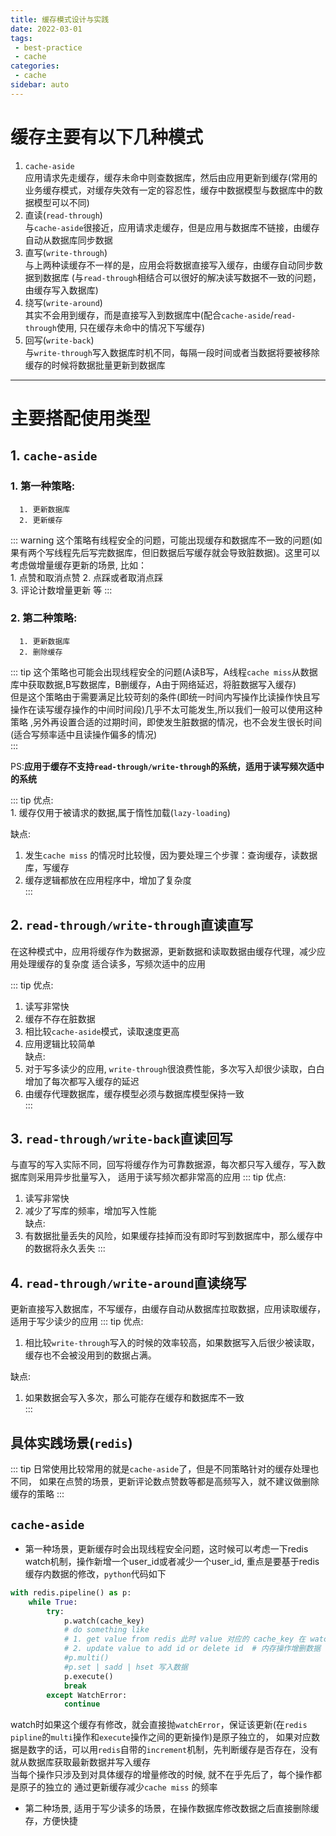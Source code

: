 ```yaml
---
title: 缓存模式设计与实践
date: 2022-03-01
tags:
 - best-practice
 - cache
categories: 
 - cache
sidebar: auto
---
```

# 缓存主要有以下几种模式
1. `cache-aside`  
   应用请求先走缓存，缓存未命中则查数据库，然后由应用更新到缓存(常用的业务缓存模式，对缓存失效有一定的容忍性，缓存中数据模型与数据库中的数据模型可以不同)
2. 直读(`read-through`)  
   与`cache-aside`很接近，应用请求走缓存，但是应用与数据库不链接，由缓存自动从数据库同步数据
3. 直写(`write-through`)  
   与上两种读缓存不一样的是，应用会将数据直接写入缓存，由缓存自动同步数据到数据库
   (与`read-through`相结合可以很好的解决读写数据不一致的问题，由缓存写入数据库)
4. 绕写(`write-around`)  
   其实不会用到缓存，而是直接写入到数据库中(配合`cache-aside`/`read-through`使用, 只在缓存未命中的情况下写缓存)
5. 回写(`write-back`)  
   与`write-through`写入数据库时机不同，每隔一段时间或者当数据将要被移除缓存的时候将数据批量更新到数据库

---

# 主要搭配使用类型
## 1. `cache-aside`  
   ### 1. 第一种策略:
      1. 更新数据库  
      2. 更新缓存

   ::: warning
   这个策略有线程安全的问题，可能出现缓存和数据库不一致的问题(如果有两个写线程先后写完数据库，但旧数据后写缓存就会导致脏数据)。这里可以考虑做增量缓存更新的场景, 比如：  
    1. 点赞和取消点赞
    2. 点踩或者取消点踩  
    3. 评论计数增量更新 等
   :::

   ### 2. 第二种策略:   
      1. 更新数据库  
      2. 删除缓存
   
   ::: tip
   这个策略也可能会出现线程安全的问题(A读B写，A线程`cache miss`从数据库中获取数据,B写数据库，B删缓存，A由于网络延迟，将脏数据写入缓存)   
   但是这个策略由于需要满足比较苛刻的条件(即统一时间内写操作比读操作快且写操作在读写缓存操作的中间时间段)几乎不太可能发生,所以我们一般可以使用这种策略 ,另外再设置合适的过期时间，即使发生脏数据的情况，也不会发生很长时间(适合写频率适中且读操作偏多的情况)  
   :::

   PS:**应用于缓存不支持`read-through/write-through`的系统，适用于读写频次适中的系统**  

   ::: tip
   优点:  
      1. 缓存仅用于被请求的数据,属于惰性加载(`lazy-loading`)    
   
   缺点:  
   1. 发生`cache miss` 的情况时比较慢，因为要处理三个步骤：查询缓存，读数据库，写缓存  
   2. 缓存逻辑都放在应用程序中，增加了复杂度  
   ::: 

## 2. `read-through/write-through`直读直写  
在这种模式中，应用将缓存作为数据源，更新数据和读取数据由缓存代理，减少应用处理缓存的复杂度  适合读多，写频次适中的应用

   ::: tip
   优点:  
   1. 读写非常快  
   2. 缓存不存在脏数据  
   3. 相比较`cache-aside`模式，读取速度更高  
   4. 应用逻辑比较简单  
   缺点:  
   1. 对于写多读少的应用, `write-through`很浪费性能，多次写入却很少读取，白白增加了每次都写入缓存的延迟  
   2. 由缓存代理数据库，缓存模型必须与数据库模型保持一致  
   :::
## 3.  `read-through/write-back`直读回写
与直写的写入实际不同，回写将缓存作为可靠数据源，每次都只写入缓存，写入数据库则采用异步批量写入， 适用于读写频次都非常高的应用
   ::: tip
   优点:  
   1. 读写非常快  
   2. 减少了写库的频率，增加写入性能  
   缺点:   
   1. 有数据批量丢失的风险，如果缓存挂掉而没有即时写到数据库中，那么缓存中的数据将永久丢失 
   ::: 
## 4.  `read-through/write-around`直读绕写  
更新直接写入数据库，不写缓存，由缓存自动从数据库拉取数据，应用读取缓存，适用于写少读少的应用
   ::: tip
   优点:  
   1. 相比较`write-through`写入的时候的效率较高，如果数据写入后很少被读取，缓存也不会被没用到的数据占满。  
   
   缺点:  
   1. 如果数据会写入多次，那么可能存在缓存和数据库不一致  
   :::

## 具体实践场景(`redis`)
::: tip 
日常使用比较常用的就是`cache-aside`了，但是不同策略针对的缓存处理也不同，
如果在点赞的场景，更新评论数点赞数等都是高频写入，就不建议做删除缓存的策略
:::
## `cache-aside`
- 第一种场景，更新缓存时会出现线程安全问题，这时候可以考虑一下redis watch机制，操作新增一个user_id或者减少一个user_id,
  重点是要基于redis缓存内数据的修改，`python`代码如下
```python
with redis.pipeline() as p:
    while True:
        try:
            p.watch(cache_key)
            # do something like
            # 1. get value from redis 此时 value 对应的 cache_key 在 watch 时不会发生变化，可以放心读取
            # 2. update value to add id or delete id  # 内存操作增删数据
            #p.multi()
            #p.set | sadd | hset 写入数据
            p.execute()
            break
        except WatchError:
            continue
```
watch时如果这个缓存有修改，就会直接抛`watchError`，保证该更新(在`redis pipline`的`multi`操作和`execute`操作之间的更新操作)是原子独立的，
如果对应数据是数字的话，可以用`redis`自带的`increment`机制，先判断缓存是否存在，没有就从数据库获取最新数据并写入缓存  
当每个操作只涉及到对具体缓存的增量修改的时候, 就不在乎先后了，每个操作都是原子的独立的
通过更新缓存减少`cache miss` 的频率
- 第二种场景, 适用于写少读多的场景，在操作数据库修改数据之后直接删除缓存，方便快捷
